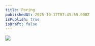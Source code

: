 ```yaml
---
title: Poring
publishedAt: 2025-10-17T07:45:59.000Z
isPublish: true
isDraft: false
---
```

![](/images/gallery/gallery-poring.gif)
